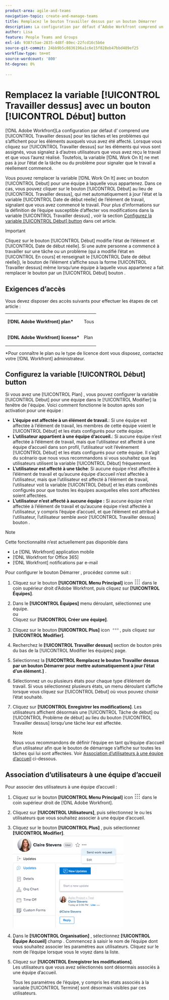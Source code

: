 ```yaml
---
product-area: agile-and-teams
navigation-topic: create-and-manage-teams
title: Remplacez le bouton Travailler dessus par un bouton Démarrer
description: La configuration par défaut d’Adobe Workfront comprend un bouton Travailler dessus pour les tâches et les problèmes qui s’affichent pour les éléments auxquels vous avez été affecté.
author: Lisa
feature: People Teams and Groups
exl-id: 9387c5ae-2835-4d8f-80ec-22fcd16c5b6e
source-git-commit: 24bb9b5c0836196a1c6e15f828eb47bbd489ef25
workflow-type: tm+mt
source-wordcount: '800'
ht-degree: 0%

---
```


# Remplacez la variable [!UICONTROL Travailler dessus] avec un bouton [!UICONTROL Début] button

[!DNL Adobe Workfront]La configuration par défaut d’ comprend une [!UICONTROL Travailler dessus] pour les tâches et les problèmes qui s’affichent pour les éléments auxquels vous avez été affecté. Lorsque vous cliquez sur [!UICONTROL Travailler dessus] sur les éléments qui vous sont assignés, vous signalez à d’autres utilisateurs que vous avez reçu le travail et que vous l’aurez réalisé. Toutefois, la variable [!DNL Work On It] ne met pas à jour l’état de la tâche ou du problème pour signaler que le travail a réellement commencé.

Vous pouvez remplacer la variable [!DNL Work On It] avec un bouton [!UICONTROL Début] pour une équipe à laquelle vous appartenez. Dans ce cas, vous pouvez cliquer sur le bouton [!UICONTROL Début] au lieu de [!UICONTROL Travailler dessus], qui met automatiquement à jour l’état et la variable [!UICONTROL Date de début réelle] de l’élément de travail, signalant que vous avez commencé le travail. Pour plus d’informations sur la définition de l’équipe susceptible d’affecter vos modifications dans la variable [!UICONTROL Travailler dessus] , voir la section [Configurez la variable [!UICONTROL Début] button](#configure-the-uicontrol-start-button) dans cet article.

>[!IMPORTANT]
>
>Cliquez sur le bouton [!UICONTROL Début] modifie l’état de l’élément et [!UICONTROL Date de début réelle]. Si une autre personne a commencé à travailler sur une tâche ou un problème (qui a modifié l’état en [!UICONTROL En cours] et renseignait le [!UICONTROL Date de début réelle]), le bouton de l’élément s’affiche sous la forme [!UICONTROL Travailler dessus] même lorsqu’une équipe à laquelle vous appartenez a fait remplacer le bouton par un [!UICONTROL Début] bouton .

## Exigences d’accès

Vous devez disposer des accès suivants pour effectuer les étapes de cet article :

<table style="table-layout:auto"> 
 <col> 
 </col> 
 <col> 
 </col> 
 <tbody> 
  <tr> 
   <td role="rowheader"><strong>[!DNL Adobe Workfront] plan*</strong></td> 
   <td> <p>Tous</p> </td> 
  </tr> 
  <tr> 
   <td role="rowheader"><strong>[!DNL Adobe Workfront] license*</strong></td> 
   <td> <p>Plan</p> </td> 
  </tr> 
 </tbody> 
</table>

&#42;Pour connaître le plan ou le type de licence dont vous disposez, contactez votre [!DNL Workfront] administrateur.

## Configurez la variable [!UICONTROL Début] button

Si vous avez une [!UICONTROL Plan] , vous pouvez configurer la variable [!UICONTROL Début] pour une équipe dans le [!UICONTROL Modifier] la fenêtre de l&#39;équipe. Voici comment fonctionne le bouton après son activation pour une équipe :

* **L’équipe est affectée à un élément de travail.**: Si une équipe est affectée à l’élément de travail, les membres de cette équipe voient le [!UICONTROL Début] et les états configurés pour cette équipe.
* **L’utilisateur appartient à une équipe d’accueil.**: Si aucune équipe n’est affectée à l’élément de travail, mais que l’utilisateur est affecté à une équipe d’accueil dans son profil, l’utilisateur voit l’événement [!UICONTROL Début] et les états configurés pour cette équipe. Il s’agit du scénario que nous vous recommandons si vous souhaitez que les utilisateurs utilisent la variable [!UICONTROL Début] fréquemment.
* **L’utilisateur est affecté à une tâche**: Si aucune équipe n’est affectée à l’élément de travail et qu’aucune équipe d’accueil n’est affectée à l’utilisateur, mais que l’utilisateur est affecté à l’élément de travail, l’utilisateur voit la variable [!UICONTROL Début] et les états combinés configurés pour que toutes les équipes auxquelles elles sont affectées soient affectées.
* **L’utilisateur n’est affecté à aucune équipe :** Si aucune équipe n’est affectée à l’élément de travail et qu’aucune équipe n’est affectée à l’utilisateur, y compris l’équipe d’accueil, et que l’élément est attribué à l’utilisateur, l’utilisateur semble avoir [!UICONTROL Travailler dessus] bouton .

>[!NOTE]
>
>Cette fonctionnalité n’est actuellement pas disponible dans
>
>* Le [!DNL Workfront] application mobile
>* [!DNL Workfront for Office 365]
>* [!DNL Workfront] notifications par e-mail
>


Pour configurer le bouton Démarrer , procédez comme suit :

1. Cliquez sur le bouton **[!UICONTROL Menu Principal]** icon ![](assets/main-menu-icon.png) dans le coin supérieur droit d’Adobe Workfront, puis cliquez sur **[!UICONTROL Équipes]**.

1. Dans le **[!UICONTROL Équipes]** menu déroulant, sélectionnez une équipe.\
   ou\
   Cliquez sur **[!UICONTROL Créer une équipe]**.

1. Cliquez sur le bouton **[!UICONTROL Plus]** icon ![](assets/more-icon.png), puis cliquez sur **[!UICONTROL Modifier]**.

1. Recherchez le **[!UICONTROL Travailler dessus]** section de bouton près du bas de la [!UICONTROL Modifier les équipes] page.
1. Sélectionnez la **[!UICONTROL Remplacez le bouton Travailler dessus par un bouton Démarrer pour mettre automatiquement à jour l’état d’un élément.]** .
1. Sélectionnez un ou plusieurs états pour chaque type d’élément de travail. Si vous sélectionnez plusieurs états, un menu déroulant s’affiche lorsque vous cliquez sur [!UICONTROL Début] où vous pouvez choisir l’état souhaité.
1. Cliquez sur **[!UICONTROL Enregistrer les modifications]**. Les utilisateurs affichent désormais une [!UICONTROL Tâche de début] ou [!UICONTROL Problème de début] au lieu du bouton [!UICONTROL Travailler dessus] lorsqu’une tâche leur est affectée.

   >[!NOTE]
   >
   >Nous vous recommandons de définir l’équipe en tant qu’équipe d’accueil d’un utilisateur afin que le bouton de démarrage s’affiche sur toutes les tâches qui lui sont affectées. Voir [Association d’utilisateurs à une équipe d’accueil](#associate-users-with-a-home-team) ci-dessous.

## Association d’utilisateurs à une équipe d’accueil

Pour associer des utilisateurs à une équipe d’accueil :

1. Cliquez sur le bouton **[!UICONTROL Menu Principal]** icon ![](assets/main-menu-icon.png) dans le coin supérieur droit de [!DNL Adobe Workfront].

1. Cliquez sur **[!UICONTROL Utilisateurs]**, puis sélectionnez le ou les utilisateurs que vous souhaitez associer à une équipe d’accueil.
1. Cliquez sur le bouton **[!UICONTROL Plus]** , puis sélectionnez **[!UICONTROL Modifier]**.\
   ![](assets/user-settings-nwe-350x291.png)

1. Dans le **[!UICONTROL Organisation]** , sélectionnez **[!UICONTROL Équipe Accueil]** champ . Commencez à saisir le nom de l’équipe dont vous souhaitez associer les paramètres aux utilisateurs. Cliquez sur le nom de l’équipe lorsque vous le voyez dans la liste.

1. Cliquez sur **[!UICONTROL Enregistrer les modifications]**.\
   Les utilisateurs que vous avez sélectionnés sont désormais associés à une équipe d’accueil.

   Tous les paramètres de l’équipe, y compris les états associés à la variable [!UICONTROL Terminé] sont désormais visibles par ces utilisateurs.

